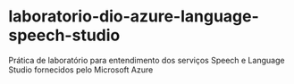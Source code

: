 # laboratorio-dio-azure-language-speech-studio
Prática de laboratório para entendimento dos serviços Speech e Language Studio fornecidos pelo Microsoft Azure
